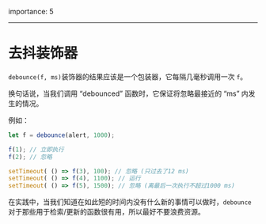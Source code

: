 importance: 5

---

# 去抖装饰器

`debounce(f, ms)`装饰器的结果应该是一个包装器，它每隔几毫秒调用一次 `f`。

换句话说，当我们调用 “debounced” 函数时，它保证将忽略最接近的 “ms” 内发生的情况。

例如：

```js no-beautify
let f = debounce(alert, 1000);

f(1); // 立即执行
f(2); // 忽略

setTimeout( () => f(3), 100); // 忽略 (只过去了12 ms)
setTimeout( () => f(4), 1100); // 运行
setTimeout( () => f(5), 1500); // 忽略 (离最后一次执行不超过1000 ms)
```

在实践中，当我们知道在如此短的时间内没有什么新的事情可以做时，`debounce` 对于那些用于检索/更新的函数很有用，所以最好不要浪费资源。
